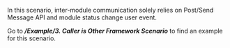 In this scenario, inter-module communication solely relies on Post/Send Message API and module status change user event.

Go to ***/Example/3. Caller is Other Framework Scenario*** to find an example for this scenario.